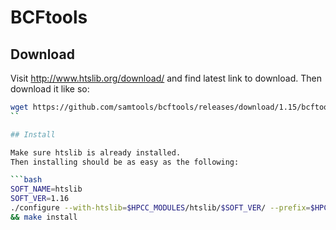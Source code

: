 # BCFtools

## Download

Visit http://www.htslib.org/download/ and find latest link to download.
Then download it like so:

```bash
wget https://github.com/samtools/bcftools/releases/download/1.15/bcftools-1.15.tar.bz2
``

## Install

Make sure htslib is already installed.
Then installing should be as easy as the following:

```bash
SOFT_NAME=htslib
SOFT_VER=1.16
./configure --with-htslib=$HPCC_MODULES/htslib/$SOFT_VER/ --prefix=$HPCC_MODULES/$SOFT_NAME/$SOFT_VER \
&& make install
```

